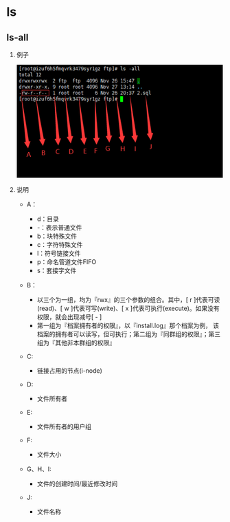 # ls

## ls-all

1. 例子

   ![ls-all例子](../images/ls-all.png)

2. 说明

   * A：
      * d：目录
      * -：表示普通文件
      * b：块特殊文件
      * c：字符特殊文件
      * l：符号链接文件
      * p：命名管道文件FIFO
      * s：套接字文件

   * B：
      * 以三个为一组，均为『rwx』的三个参数的组合。其中，[ r ]代表可读(read)、[ w ]代表可写(write)、[ x ]代表可执行(execute)。如果没有权限，就会出现减号[ - ]
      * 第一组为『档案拥有者的权限』，以『install.log』那个档案为例， 该档案的拥有者可以读写，但可执行；第二组为『同群组的权限』；第三组为『其他非本群组的权限』
   * C:
     * 链接占用的节点(i-node)
   * D:
     * 文件所有者
   * E:
     * 文件所有者的用户组
   * F:
     * 文件大小
   * G、H、I:
     * 文件的创建时间/最近修改时间
   * J:
     * 文件名称
